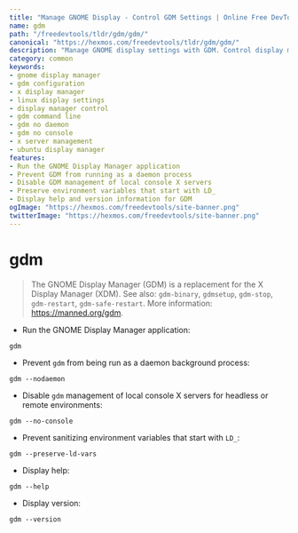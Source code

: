 ```yaml
---
title: "Manage GNOME Display - Control GDM Settings | Online Free DevTools by Hexmos"
name: gdm
path: "/freedevtools/tldr/gdm/gdm/"
canonical: "https://hexmos.com/freedevtools/tldr/gdm/gdm/"
description: "Manage GNOME display settings with GDM. Control display manager behavior and configure X server sessions. Free online tool, no registration required."
category: common
keywords:
- gnome display manager
- gdm configuration
- x display manager
- linux display settings
- display manager control
- gdm command line
- gdm no daemon
- gdm no console
- x server management
- ubuntu display manager
features:
- Run the GNOME Display Manager application
- Prevent GDM from running as a daemon process
- Disable GDM management of local console X servers
- Preserve environment variables that start with LD_
- Display help and version information for GDM
ogImage: "https://hexmos.com/freedevtools/site-banner.png"
twitterImage: "https://hexmos.com/freedevtools/site-banner.png"
---
```


# gdm

> The GNOME Display Manager (GDM) is a replacement for the X Display Manager (XDM).
> See also: `gdm-binary`, `gdmsetup`, `gdm-stop`, `gdm-restart`, `gdm-safe-restart`.
> More information: <https://manned.org/gdm>.

- Run the GNOME Display Manager application:

`gdm`

- Prevent `gdm` from being run as a daemon background process:

`gdm --nodaemon`

- Disable `gdm` management of local console X servers for headless or remote environments:

`gdm --no-console`

- Prevent sanitizing environment variables that start with `LD_`:

`gdm --preserve-ld-vars`

- Display help:

`gdm --help`

- Display version:

`gdm --version`
